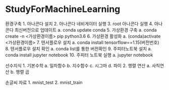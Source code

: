 # StudyForMachineLearning

환경구축
	1. 아나콘다 설치
	2. 아나콘다 네비게이터 실행
	3. root 아나콘다 실행
	4. 아나콘다 최신버전으로 업데이트
		a. conda update conda
	5. 가상환경 구축
		a. conda create -n <가상환경이름> pip python3.6
	6.  가상환경 활성화
		a. (conda)activate <가상환경이름>
	7. 텐서플로우 설치
		a. conda install tensorflow==1.15(버전번호)
	8. 텐서플로우 설치 확인
		a. conda list를 통한 버전확인
	9. 주피터노트북 설치
		a. conda install jupyter notebook
	10. 주피터 노트북 실행
    a. jupyter notebook
    
  
선수지식
	1. 기본수학
		a. 일차함수
		b. 지수함수
		c. 시그마
		d. 파이
	2. 행렬 연산
		a. 사칙연산
    b. 행렬 곱

손글씨 자료
 	1. mnist_test
	2. mnist_train
